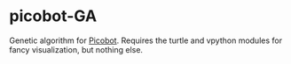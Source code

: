 picobot-GA
==========

Genetic algorithm for [Picobot](http://www.cs.hmc.edu/picobot/).  Requires the turtle and vpython modules for fancy visualization, but nothing else.
